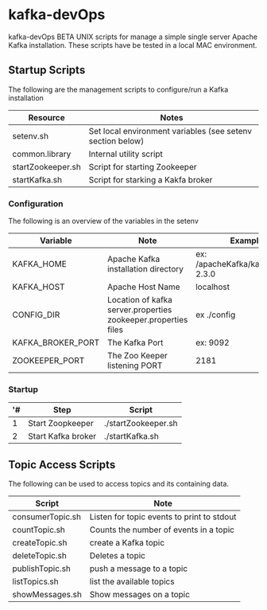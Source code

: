 # kafka-devOps

kafka-devOps BETA UNIX scripts for manage a simple single server Apache Kafka installation.
These scripts have be tested in a local MAC environment.


## Startup Scripts
The following are the management scripts to configure/run a Kafka installation

Resource | Notes
--------   | --------------------
setenv.sh  | Set local environment variables (see setenv section below)
common.library  | Internal utility script
startZookeeper.sh | Script for starting Zookeeper
startKafka.sh |  Script for starking a Kakfa broker   



### Configuration
The following is an overview of the variables in the setenv

Variable | Note   | Example
-------- | -------  | ------------
KAFKA_HOME | Apache Kafka installation directory | ex: /apacheKafka/kafka_2.11-2.3.0
KAFKA_HOST | Apache Host Name| localhost
CONFIG_DIR | Location of  kafka server.properties	zookeeper.properties files | ex ./config
KAFKA_BROKER_PORT | The Kafka Port  | ex: 9092
ZOOKEEPER_PORT  | The Zoo Keeper listening PORT | 2181

### Startup

'# | Step | Script  
------ | -----------  |----------
1 | Start Zoopkeeper | ./startZookeeper.sh  
2 | Start Kafka broker| ./startKafka.sh  


## Topic Access Scripts

The following can be used to access topics and its containing data.

Script | Note   
------ | -----------  
consumerTopic.sh | Listen for topic events to print to stdout
countTopic.sh   | Counts the number of events in a topic
createTopic.sh  | create a Kafka topic
deleteTopic.sh  | Deletes a  topic
publishTopic.sh | push a message to a topic
listTopics.sh   | list the available topics
showMessages.sh  | Show messages on a topic
